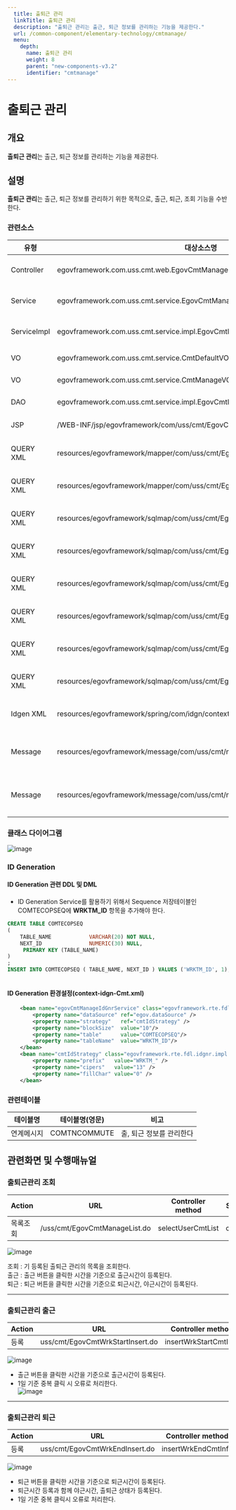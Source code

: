 ```yaml
---
  title: 출퇴근 관리
  linkTitle: 출퇴근 관리
  description: "출퇴근 관리는 출근, 퇴근 정보를 관리하는 기능을 제공한다."
  url: /common-component/elementary-technology/cmtmanage/
  menu:
    depth:
      name: 출퇴근 관리
      weight: 8
      parent: "new-components-v3.2"
      identifier: "cmtmanage"
---
```




# 출퇴근 관리

## 개요

 **출퇴근 관리**는 출근, 퇴근 정보를 관리하는 기능을 제공한다.

## 설명

 **출퇴근 관리**는 출근, 퇴근 정보를 관리하기 위한 목적으로, 출근, 퇴근, 조회 기능을 수반한다.

### 관련소스

| 유형 | 대상소스명 | 비고 |
| --- | --- | --- |
| Controller | egovframework.com.uss.cmt.web.EgovCmtManageController.java | 출퇴근관리 Controller Class |
| Service | egovframework.com.uss.cmt.service.EgovCmtManageService.java | 출퇴근관리 Service Class |
| ServiceImpl | egovframework.com.uss.cmt.service.impl.EgovCmtManageServiceImpl.java | 출퇴근관리 Serviceimpl Class |
| VO | egovframework.com.uss.cmt.service.CmtDefaultVO.java | 검색 VO Class |
| VO | egovframework.com.uss.cmt.service.CmtManageVO.java | 출퇴근 관리 VO Class |
| DAO | egovframework.com.uss.cmt.service.impl.EgovCmtManageDAO.java | 출퇴근관리 DAO Class |
| JSP | /WEB-INF/jsp/egovframework/com/uss/cmt/EgovCmtManageList.jsp | 출퇴근관리 목록조회 페이지 |
| QUERY XML | resources/egovframework/mapper/com/uss/cmt/EgovCmtManage\_SQL\_altibase.xml | 출퇴근관리 Altibase용 QUERY XML |
| QUERY XML | resources/egovframework/mapper/com/uss/cmt/EgovCmtManage\_SQL\_cubrid.xml | 출퇴근관리 Cubrid용 QUERY XML |
| QUERY XML | resources/egovframework/sqlmap/com/uss/cmt/EgovCmtManage\_SQL\_maria.xml | 출퇴근관리 Maria용 QUERY XML |
| QUERY XML | resources/egovframework/sqlmap/com/uss/cmt/EgovCmtManage\_SQL\_mysql.xml | 출퇴근관리 Mysql용 QUERY XML |
| QUERY XML | resources/egovframework/sqlmap/com/uss/cmt/EgovCmtManage\_SQL\_oracle.xml | 출퇴근관리 Oracle용 QUERY XML |
| QUERY XML | resources/egovframework/sqlmap/com/uss/cmt/EgovCmtManage\_SQL\_postgres.xml | 출퇴근관리 Postgres용 QUERY XML |
| QUERY XML | resources/egovframework/sqlmap/com/uss/cmt/EgovCmtManage\_SQL\_tibero.xml | 출퇴근관리 Tibero용 QUERY XML |
| QUERY XML | resources/egovframework/sqlmap/com/uss/cmt/EgovCmtManage\_SQL\_goldilocks.xml | 출퇴근관리 Goldilocks용 QUERY XML |
| Idgen XML | resources/egovframework/spring/com/idgn/context-idgn-Cmt.xml | 출퇴근관리 Id생성 Idgen XML |
| Message | resources/egovframework/message/com/uss/cmt/message\_ko.properties | 출퇴근관리 message properties(한글) |
| Message | resources/egovframework/message/com/uss/cmt/message\_ko.properties | 출퇴근관리 message properties(영문) |

### 클래스 다이어그램

 ![image](./images/cmm-출퇴근관리_다이어그램.png)

### ID Generation

#### ID Generation 관련 DDL 및 DML

- ID Generation Service를 활용하기 위해서 Sequence 저장테이블인 COMTECOPSEQ에 **WRKTM\_ID** 항목을 추가해야 한다.

```sql
CREATE TABLE COMTECOPSEQ
(
    TABLE_NAME            VARCHAR(20) NOT NULL,
    NEXT_ID               NUMERIC(30) NULL,
     PRIMARY KEY (TABLE_NAME)
)
;
INSERT INTO COMTECOPSEQ ( TABLE_NAME, NEXT_ID ) VALUES ('WRKTM_ID', 1);
 
```

#### ID Generation 환경설정(context-idgn-Cmt.xml)

```xml
	<bean name="egovCmtManageIdGnrService" class="egovframework.rte.fdl.idgnr.impl.EgovTableIdGnrService" destroy-method="destroy">
        <property name="dataSource" ref="egov.dataSource" />
        <property name="strategy"   ref="cmtIdStrategy" />
        <property name="blockSize"  value="10"/>
        <property name="table"      value="COMTECOPSEQ"/>
        <property name="tableName"  value="WRKTM_ID"/>
    </bean>
    <bean name="cmtIdStrategy" class="egovframework.rte.fdl.idgnr.impl.strategy.EgovIdGnrStrategyImpl">
        <property name="prefix"   value="WRKTM_" />
        <property name="cipers"   value="13" />
        <property name="fillChar" value="0" />
    </bean>
```

### 관련테이블

| 테이블명 | 테이블명(영문) | 비고 |
| --- | --- | --- |
| 연계메시지 | COMTNCOMMUTE | 출, 퇴근 정보를 관리한다 |

## 관련화면 및 수행매뉴얼

### 출퇴근관리 조회

| Action | URL | Controller method | SQL Namespace | SQL QueryID |
| --- | --- | --- | --- | --- |
| 목록조회 | /uss/cmt/EgovCmtManageList.do | selectUserCmtList | cmtManageDAO” | “selectCmtList\_S |

 ![image](./images/cmt-출퇴근_조회.jpg)

 조회 : 기 등록된 출퇴근 관리의 목록을 조회한다.  
출근 : 출근 버튼을 클릭한 시간을 기준으로 출근시간이 등록된다.  
퇴근 : 퇴근 버튼을 클릭한 시간을 기준으로 퇴근시간, 야근시간이 등록된다.  

* * *

### 출퇴근관리 출근

| Action | URL | Controller method | SQL Namespace | SQL QueryID |
| --- | --- | --- | --- | --- |
| 등록 | uss/cmt/EgovCmtWrkStartInsert.do | insertWrkStartCmtInfo | cmtManageDAO” | “insertWrkStartCmtInfo\_S |

 ![image](./images/cmt-출퇴근_출근.jpg)

- 출근 버튼을 클릭한 시간을 기준으로 출근시간이 등록된다.  
- 1일 기준 중복 클릭 시 오류로 처리한다.  
![image](./images/cmt-출퇴근_출근오류.jpg)

* * *

### 출퇴근관리 퇴근

| Action | URL | Controller method | SQL Namespace | SQL QueryID |
| --- | --- | --- | --- | --- |
| 등록 | uss/cmt/EgovCmtWrkEndInsert.do | insertWrkEndCmtInfo | cmtManageDAO” | “insertWrkEndCmtInfo\_S |

 ![image](./images/cmt-출퇴근_퇴근.jpg)

- 퇴근 버튼을 클릭한 시간을 기준으로 퇴근시간이 등록된다.  
- 퇴근시간 등록과 함께 야근시간, 출퇴근 상태가 등록된다.  
- 1일 기준 중복 클릭시 오류로 처리한다.
